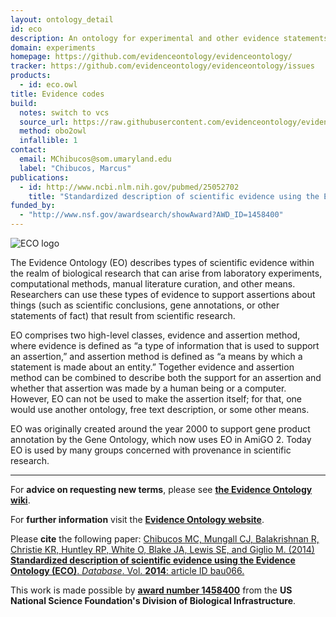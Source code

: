 ```yaml
---
layout: ontology_detail
id: eco
description: An ontology for experimental and other evidence statements.
domain: experiments
homepage: https://github.com/evidenceontology/evidenceontology/
tracker: https://github.com/evidenceontology/evidenceontology/issues
products:
  - id: eco.owl
title: Evidence codes
build:
  notes: switch to vcs
  source_url: https://raw.githubusercontent.com/evidenceontology/evidenceontology/master/eco.obo
  method: obo2owl
  infallible: 1
contact:
  email: MChibucos@som.umaryland.edu
  label: "Chibucos, Marcus" 
publications:
  - id: http://www.ncbi.nlm.nih.gov/pubmed/25052702
    title: "Standardized description of scientific evidence using the Evidence Ontology (ECO)"
funded_by:
  - "http://www.nsf.gov/awardsearch/showAward?AWD_ID=1458400"
---
```


<img src="https://avatars1.githubusercontent.com/u/12802432" alt="ECO logo"/>

The Evidence Ontology (EO) describes types of scientific evidence within the realm of biological research that can arise from laboratory experiments, computational methods, manual literature curation, and other means. Researchers can use these types of evidence to support assertions about things (such as scientific conclusions, gene annotations, or other statements of fact) that result from scientific research.

EO comprises two high-level classes, evidence and assertion method, where evidence is defined as “a type of information that is used to support an assertion,” and assertion method is defined as “a means by which a statement is made about an entity.” Together evidence and assertion method can be combined to describe both the support for an assertion and whether that assertion was made by a human being or a computer. However, EO can not be used to make the assertion itself; for that, one would use another ontology, free text description, or some other means.

EO was originally created around the year 2000 to support gene product annotation by the Gene Ontology, which now uses EO in AmiGO 2. Today EO is used by many groups concerned with provenance in scientific research. 

***
For **advice on requesting new terms**, please see **[the Evidence Ontology wiki](https://github.com/evidenceontology/evidenceontology/wiki/New-term-request-how-to)**.

For **further information** visit the **[Evidence Ontology website](http://www.evidenceontology.org/)**.

Please **cite** the following paper: [Chibucos MC, Mungall CJ, Balakrishnan R, Christie KR, Huntley RP, White O, Blake JA, Lewis SE, and Giglio M. (2014) **Standardized description of scientific evidence using the Evidence Ontology (ECO)**. _Database_. Vol. **2014**: article ID bau066.](http://database.oxfordjournals.org/content/2014/bau075.long)

This work is made possible by **[award number 1458400](http://www.nsf.gov/awardsearch/showAward?AWD_ID=1458400)** from the **US National Science Foundation's Division of Biological Infrastructure**.
